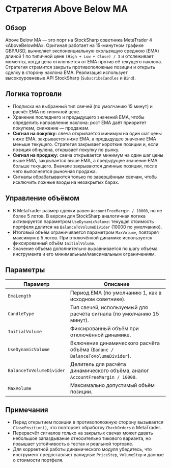 # Стратегия Above Below MA

## Обзор
Above Below MA — это порт на StockSharp советника MetaTrader 4 «AboveBelowMA». Оригинал работает на 15-минутном графике GBP/USD, вычисляет экспоненциальную скользящую среднюю (EMA) длиной 1 по типичной цене `(High + Low + Close) / 3` и отслеживает моменты, когда цена отклоняется от EMA против её текущего наклона. Стратегия стремится закрыть противоположные позиции и открыть сделку в сторону наклона EMA. Реализация использует высокоуровневые API StockSharp (`SubscribeCandles` и `Bind`).

## Логика торговли
- Подписка на выбранный тип свечей (по умолчанию 15 минут) и расчёт EMA по типичной цене.
- Хранение последнего и предыдущего значений EMA, чтобы определить направление наклона: рост EMA даёт приоритет покупкам, снижение — продажам.
- **Сигнал на покупку:** свеча открывается минимум на один шаг цены ниже EMA, закрывается ниже EMA, а предыдущее значение EMA меньше текущего. Стратегия закрывает короткие позиции и, если позиция обнулена, открывает покупку по рынку.
- **Сигнал на продажу:** свеча открывается минимум на один шаг цены выше EMA, закрывается выше EMA, а предыдущее значение EMA больше текущего. Вначале закрываются длинные позиции, после чего выполняется рыночная продажа.
- Сигналы обрабатываются только по завершённым свечам, чтобы исключить ложные входы на незакрытых барах.

## Управление объёмом
- В MetaTrader размер сделки равен `AccountFreeMargin / 10000`, но не более 5 лотов. В версии для StockSharp аналогичная логика активируется параметром `UseDynamicVolume`: текущая стоимость портфеля делится на `BalanceToVolumeDivider` (10000 по умолчанию).
- Итоговый объём ограничивается параметром `MaxVolume`, повторяя максимум в 5 лотов. При отключённой динамике используется фиксированный объём `InitialVolume`.
- Значение объёма дополнительно выравнивается по шагу объёма инструмента и его минимальным/максимальным ограничениям.

## Параметры
| Параметр | Описание |
|----------|----------|
| `EmaLength` | Период EMA (по умолчанию 1, как в исходном советнике). |
| `CandleType` | Тип свечей, используемый для расчёта сигнала (по умолчанию 15 минут). |
| `InitialVolume` | Фиксированный объём при отключённой динамике. |
| `UseDynamicVolume` | Включение динамического расчёта объёма (`Баланс / BalanceToVolumeDivider`). |
| `BalanceToVolumeDivider` | Делитель для расчёта динамического объёма, аналог `AccountFreeMargin / 10000`. |
| `MaxVolume` | Максимально допустимый объём позиции. |

## Примечания
- Перед открытием позиции в противоположную сторону вызывается `ClosePosition()`, что повторяет обработку `CheckOrders` в MetaTrader.
- Перерасчёт сигналов только на закрытых свечах может давать небольшое запаздывание относительно тикового варианта, но повышает устойчивость в тестах и реальной торговле.
- Для корректной работы динамического модуля убедитесь, что инструмент предоставляет валидные `PriceStep`, `VolumeStep` и данные о стоимости портфеля.
